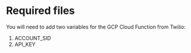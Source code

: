 # Required files

You will need to add two variables for the GCP Cloud Function from Twilio:

1. ACCOUNT_SID
2. API_KEY
